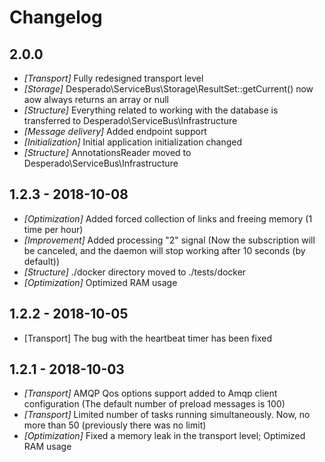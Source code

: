# Changelog

## 2.0.0
- *[Transport]* Fully redesigned transport level
- *[Storage]* Desperado\ServiceBus\Storage\ResultSet::getCurrent() now aow always returns an array or null
- *[Structure]* Everything related to working with the database is transferred to Desperado\ServiceBus\Infrastructure
- *[Message delivery]* Added endpoint support
- *[Initialization]* Initial application initialization changed
- *[Structure]* AnnotationsReader moved to Desperado\ServiceBus\Infrastructure

## 1.2.3 - 2018-10-08
- *[Optimization]* Added forced collection of links and freeing memory (1 time per hour)
- *[Improvement]* Added processing "2" signal (Now the subscription will be canceled, and the daemon will stop working after 10 seconds (by default))
- *[Structure]* ./docker directory moved to ./tests/docker 
- *[Optimization]* Optimized RAM usage


## 1.2.2 - 2018-10-05
- [Transport] The bug with the heartbeat timer has been fixed

## 1.2.1 - 2018-10-03
- *[Transport]* AMQP Qos options support added to Amqp client configuration (The default number of preload messages is 100)
- *[Transport]* Limited number of tasks running simultaneously. Now, no more than 50 (previously there was no limit)
- *[Optimization]* Fixed a memory leak in the transport level; Optimized RAM usage